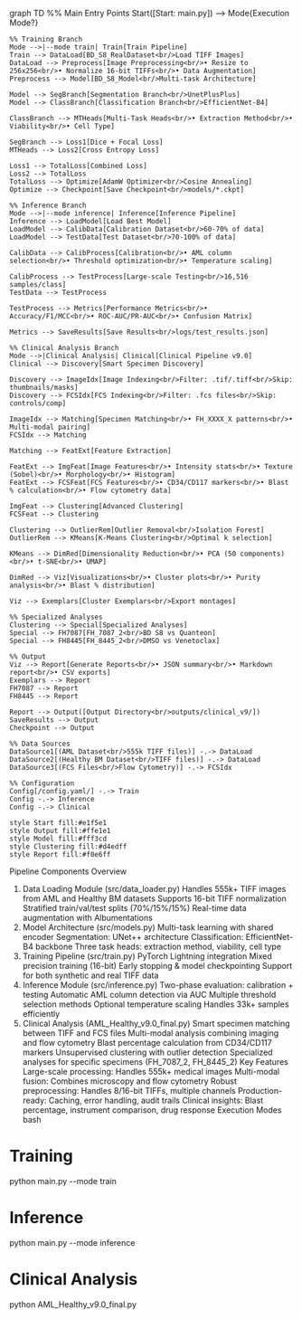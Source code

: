 graph TD
    %% Main Entry Points
    Start([Start: main.py]) --> Mode{Execution Mode?}
    
    %% Training Branch
    Mode -->|--mode train| Train[Train Pipeline]
    Train --> DataLoad[BD_S8_RealDataset<br/>Load TIFF Images]
    DataLoad --> Preprocess[Image Preprocessing<br/>• Resize to 256x256<br/>• Normalize 16-bit TIFFs<br/>• Data Augmentation]
    Preprocess --> Model[BD_S8_Model<br/>Multi-task Architecture]
    
    Model --> SegBranch[Segmentation Branch<br/>UnetPlusPlus]
    Model --> ClassBranch[Classification Branch<br/>EfficientNet-B4]
    
    ClassBranch --> MTHeads[Multi-Task Heads<br/>• Extraction Method<br/>• Viability<br/>• Cell Type]
    
    SegBranch --> Loss1[Dice + Focal Loss]
    MTHeads --> Loss2[Cross Entropy Loss]
    
    Loss1 --> TotalLoss[Combined Loss]
    Loss2 --> TotalLoss
    TotalLoss --> Optimize[AdamW Optimizer<br/>Cosine Annealing]
    Optimize --> Checkpoint[Save Checkpoint<br/>models/*.ckpt]
    
    %% Inference Branch
    Mode -->|--mode inference| Inference[Inference Pipeline]
    Inference --> LoadModel[Load Best Model]
    LoadModel --> CalibData[Calibration Dataset<br/>60-70% of data]
    LoadModel --> TestData[Test Dataset<br/>70-100% of data]
    
    CalibData --> CalibProcess[Calibration<br/>• AML column selection<br/>• Threshold optimization<br/>• Temperature scaling]
    
    CalibProcess --> TestProcess[Large-scale Testing<br/>16,516 samples/class]
    TestData --> TestProcess
    
    TestProcess --> Metrics[Performance Metrics<br/>• Accuracy/F1/MCC<br/>• ROC-AUC/PR-AUC<br/>• Confusion Matrix]
    
    Metrics --> SaveResults[Save Results<br/>logs/test_results.json]
    
    %% Clinical Analysis Branch
    Mode -->|Clinical Analysis| Clinical[Clinical Pipeline v9.0]
    Clinical --> Discovery[Smart Specimen Discovery]
    
    Discovery --> ImageIdx[Image Indexing<br/>Filter: .tif/.tiff<br/>Skip: thumbnails/masks]
    Discovery --> FCSIdx[FCS Indexing<br/>Filter: .fcs files<br/>Skip: controls/comp]
    
    ImageIdx --> Matching[Specimen Matching<br/>• FH_XXXX_X patterns<br/>• Multi-modal pairing]
    FCSIdx --> Matching
    
    Matching --> FeatExt[Feature Extraction]
    
    FeatExt --> ImgFeat[Image Features<br/>• Intensity stats<br/>• Texture (Sobel)<br/>• Morphology<br/>• Histogram]
    FeatExt --> FCSFeat[FCS Features<br/>• CD34/CD117 markers<br/>• Blast % calculation<br/>• Flow cytometry data]
    
    ImgFeat --> Clustering[Advanced Clustering]
    FCSFeat --> Clustering
    
    Clustering --> OutlierRem[Outlier Removal<br/>Isolation Forest]
    OutlierRem --> KMeans[K-Means Clustering<br/>Optimal k selection]
    
    KMeans --> DimRed[Dimensionality Reduction<br/>• PCA (50 components)<br/>• t-SNE<br/>• UMAP]
    
    DimRed --> Viz[Visualizations<br/>• Cluster plots<br/>• Purity analysis<br/>• Blast % distribution]
    
    Viz --> Exemplars[Cluster Exemplars<br/>Export montages]
    
    %% Specialized Analyses
    Clustering --> Special[Specialized Analyses]
    Special --> FH7087[FH_7087_2<br/>BD S8 vs Quanteon]
    Special --> FH8445[FH_8445_2<br/>DMSO vs Venetoclax]
    
    %% Output
    Viz --> Report[Generate Reports<br/>• JSON summary<br/>• Markdown report<br/>• CSV exports]
    Exemplars --> Report
    FH7087 --> Report
    FH8445 --> Report
    
    Report --> Output([Output Directory<br/>outputs/clinical_v9/])
    SaveResults --> Output
    Checkpoint --> Output
    
    %% Data Sources
    DataSource1[(AML Dataset<br/>555k TIFF files)] -.-> DataLoad
    DataSource2[(Healthy BM Dataset<br/>TIFF files)] -.-> DataLoad
    DataSource3[(FCS Files<br/>Flow Cytometry)] -.-> FCSIdx
    
    %% Configuration
    Config[/config.yaml/] -.-> Train
    Config -.-> Inference
    Config -.-> Clinical
    
    style Start fill:#e1f5e1
    style Output fill:#ffe1e1
    style Model fill:#fff3cd
    style Clustering fill:#d4edff
    style Report fill:#f0e6ff

Pipeline Components Overview
1. Data Loading Module (src/data_loader.py)
Handles 555k+ TIFF images from AML and Healthy BM datasets
Supports 16-bit TIFF normalization
Stratified train/val/test splits (70%/15%/15%)
Real-time data augmentation with Albumentations
2. Model Architecture (src/models.py)
Multi-task learning with shared encoder
Segmentation: UNet++ architecture
Classification: EfficientNet-B4 backbone
Three task heads: extraction method, viability, cell type
3. Training Pipeline (src/train.py)
PyTorch Lightning integration
Mixed precision training (16-bit)
Early stopping & model checkpointing
Support for both synthetic and real TIFF data
4. Inference Module (src/inference.py)
Two-phase evaluation: calibration + testing
Automatic AML column detection via AUC
Multiple threshold selection methods
Optional temperature scaling
Handles 33k+ samples efficiently
5. Clinical Analysis (AML_Healthy_v9.0_final.py)
Smart specimen matching between TIFF and FCS files
Multi-modal analysis combining imaging and flow cytometry
Blast percentage calculation from CD34/CD117 markers
Unsupervised clustering with outlier detection
Specialized analyses for specific specimens (FH_7087_2, FH_8445_2)
Key Features
Large-scale processing: Handles 555k+ medical images
Multi-modal fusion: Combines microscopy and flow cytometry
Robust preprocessing: Handles 8/16-bit TIFFs, multiple channels
Production-ready: Caching, error handling, audit trails
Clinical insights: Blast percentage, instrument comparison, drug response
Execution Modes
bash


# Training
python main.py --mode train

# Inference  
python main.py --mode inference

# Clinical Analysis
python AML_Healthy_v9.0_final.py